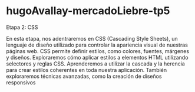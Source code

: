 # hugoAvallay-mercadoLiebre-tp5
Etapa 2: CSS

En esta etapa, nos adentraremos en CSS (Cascading Style Sheets), un lenguaje de diseño utilizado para 
controlar la apariencia visual de nuestras páginas web. CSS permite definir estilos, como colores, fuentes, márgenes y diseños.
Exploraremos cómo aplicar estilos a elementos HTML utilizando selectores y reglas CSS. Aprenderemos a utilizar la cascada 
y la herencia para crear estilos coherentes en toda nuestra aplicación. También exploraremos técnicas avanzadas, como la creación 
de diseños responsivos 

